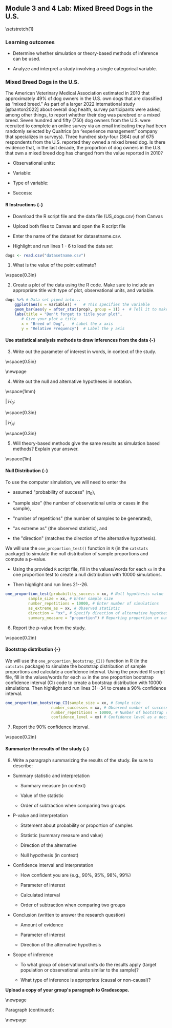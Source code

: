 ## Module 3 and 4 Lab:  Mixed Breed Dogs in the U.S.

\setstretch{1}

### Learning outcomes

* Determine whether simulation or theory-based methods of inference can be used.

* Analyze and interpret a study involving a single categorical variable.

### Mixed Breed Dogs in the U.S.

The American Veterinary Medical Association estimated in 2010 that approximately 49% of dog owners in the U.S. own dogs that are classified as “mixed breed.” As part of a larger 2022 international study [@banton2022] about overall dog health, survey participants were asked, among other things, to report whether their dog was purebred or a mixed breed.  Seven hundred and fifty (750) dog owners from the U.S. were recruited to complete an online survey via an email indicating they had been randomly selected by Qualtrics (an “experience management” company that specializes in surveys).  Three hundred sixty-four (364) out of 675 respondents from the U.S. reported they owned a mixed breed dog.  Is there evidence that, in the last decade, the proportion of dog owners in the U.S. that own a mixed breed dog has changed from the value reported in 2010? 

* Observational units:

* Variable:

* Type of variable:

* Success:

#### R Instructions {-}

* Download the R script file and the data file (US_dogs.csv) from Canvas

* Upload both files to Canvas and open the R script file

* Enter the name of the dataset for datasetname.csv.

* Highlight and run lines 1 - 6 to load the data set 


``` r
dogs <- read.csv("datasetname.csv")
```


1.  What is the value of the point estimate?

\vspace{0.3in}

2. Create a plot of the data using the R code. Make sure to include an appropriate title with type of plot, observational units, and variable.  


``` r
dogs %>% # Data set piped into...
    ggplot(aes(x = variable)) +   # This specifies the variable
    geom_bar(aes(y = after_stat(prop), group = 1)) +  # Tell it to make a bar plot with proportions
    labs(title = "Don't forget to title your plot",  
       # Give your plot a title
       x = "Breed of Dog",   # Label the x axis
       y = "Relative Frequency")  # Label the y axis
```

#### Use statistical analysis methods to draw inferences from the data {-}

3.  Write out the parameter of interest in words, in context of the study.

\vspace{0.5in}

\newpage

4.  Write out the null and alternative hypotheses in notation.

\vspace{1mm}

| $H_0:$

\vspace{0.3in}

| $H_A:$

\vspace{0.3in}

5. Will theory-based methods give the same results as simulation based methods?  Explain your answer.

\vspace{1in}

#### Null Distribution {-}

To use the computer simulation, we will need to enter the 

* assumed "probability of success" ($\pi_0$), 

* "sample size" (the number of observational units or cases in the sample),

* "number of repetitions" (the number of samples to be generated), 

* "as extreme as" (the observed statistic), and 

* the "direction" (matches the direction of the alternative hypothesis).

We will use the `one_proportion_test()` function in `R` (in the `catstats` package) to simulate the null distribution of sample proportions and compute a p-value. 

* Using the provided `R` script file, fill in the values/words for each `xx` in the one proportion test to create a null distribution with 10000 simulations. 

* Then highlight and run lines 21--26.


``` r
one_proportion_test(probability_success = xx, # Null hypothesis value
          sample_size = xx, # Enter sample size
          number_repetitions = 10000, # Enter number of simulations
          as_extreme_as = xx, # Observed statistic
          direction = "xx", # Specify direction of alternative hypothesis
          summary_measure = "proportion") # Reporting proportion or number of successes?
```
6. Report the p-value from the study.

\vspace{0.2in}

#### Bootstrap distribution {-}

We will use the `one_proportion_bootstrap_CI()` function in R (in the `catstats` package) to simulate the bootstrap distribution of sample proportions and calculate a confidence interval. Using the provided R script file, fill in the values/words for each `xx` in the one proportion bootstrap confidence interval (CI) code to create a bootstrap distribution with 10000 simulations. Then highlight and run lines 31--34 to create a 90\% confidence interval.


``` r
one_proportion_bootstrap_CI(sample_size = xx, # Sample size
                    number_successes = xx, # Observed number of successes
                    number_repetitions = 10000, # Number of bootstrap samples to use
                    confidence_level = xx) # Confidence level as a decimal
```

7. Report the 90\% confidence interval.

\vspace{0.2in}

<!-- The $z^*$ multiplier is the percentile of a standard normal distribution that corresponds to our confidence level.  -->

<!-- * Enter the value of the appropriate percentile in the provided R script file to find the multiplier for a 90\% confidence interval.  -->

<!-- * Highlight and run line 31 -->

<!-- ```{r, echo=TRUE, eval=FALSE} -->
<!-- qnorm(percentile, lower.tail = TRUE) # Multiplier for 90% confidence interval -->
<!-- ``` -->

<!-- 7.  **Calculate the margin of error for a 90\% confidence interval.** -->

<!-- \vspace{0.6in} -->

<!-- 8. Calculate a 90\% confidence interval. -->

<!-- \vspace{0.6in} -->

<!-- \newpage -->

#### Summarize the results of the study {-}

8. Write a paragraph summarizing the results of the study.  Be sure to describe:

* Summary statistic and interpretation

    * Summary measure (in context)
    
    * Value of the statistic 
    
    * Order of subtraction when comparing two groups

* P-value and interpretation

    * Statement about probability or proportion of samples
    
    * Statistic (summary measure and value)
    
    * Direction of the alternative 
    
    * Null hypothesis (in context) 

* Confidence interval and interpretation

    * How confident you are (e.g., 90%, 95%, 98%, 99%)
    
    * Parameter of interest
    
    * Calculated interval
    
    * Order of subtraction when comparing two groups

* Conclusion (written to answer the research question)

    * Amount of evidence
    
    * Parameter of interest 
    
    * Direction of the alternative hypothesis

* Scope of inference

    * To what group of observational units do the results apply (target population or observational units similar to the sample)?
	
    * What type of inference is appropriate (causal or non-causal)?

**Upload a copy of your group's paragraph to Gradescope.** 

\newpage

Paragraph (continued):

\newpage

